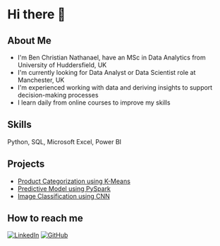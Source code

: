 # Hi there 👋
## About Me
- I'm Ben Christian Nathanael, have an MSc in Data Analytics from University of Huddersfield, UK
- I'm currently looking for Data Analyst or Data Scientist role at Manchester, UK
- I'm experienced working with data and deriving insights to support decision-making processes
- I learn daily from online courses to improve my skills

## Skills
Python, SQL, Microsoft Excel, Power BI

## Projects
- [Product Categorization using K-Means](https://github.com/benchrstn/cluster_product)
- [Predictive Model using PySpark](https://github.com/benchrstn/predictive)
- [Image Classification using CNN](https://github.com/benchrstn/image_classification)

## How to reach me
[![LinkedIn](https://img.shields.io/badge/LinkedIn-blue?logo=linkedin&logoColor=white)](https://linkedin.com/in/benchrstn)
[![GitHub](https://img.shields.io/badge/GitHub-black?logo=github&logoColor=white)](https://github.com/benchrstn)  

<!--
**benchrstn/benchrstn** is a ✨ _special_ ✨ repository because its `README.md` (this file) appears on your GitHub profile.

Here are some ideas to get you started:

- 🔭 I’m currently working on ...
- 🌱 I’m currently learning ...
- 👯 I’m looking to collaborate on ...
- 🤔 I’m looking for help with ...
- 💬 Ask me about ...
- 📫 How to reach me: ...
- 😄 Pronouns: ...
- ⚡ Fun fact: ...
-->
